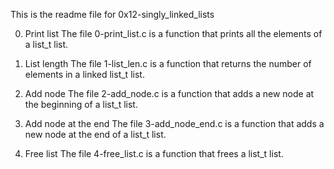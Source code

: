 This is the readme file for 0x12-singly_linked_lists

0. Print list
The file 0-print_list.c is a function that prints all the elements of a list_t list.

1. List length
The file 1-list_len.c is a function that returns the number of elements in a linked list_t list.

2. Add node
The file 2-add_node.c is a function that adds a new node at the beginning of a list_t list.

3. Add node at the end
The file 3-add_node_end.c is a function that adds a new node at the end of a list_t list.

4. Free list
The file 4-free_list.c is a function that frees a list_t list.

